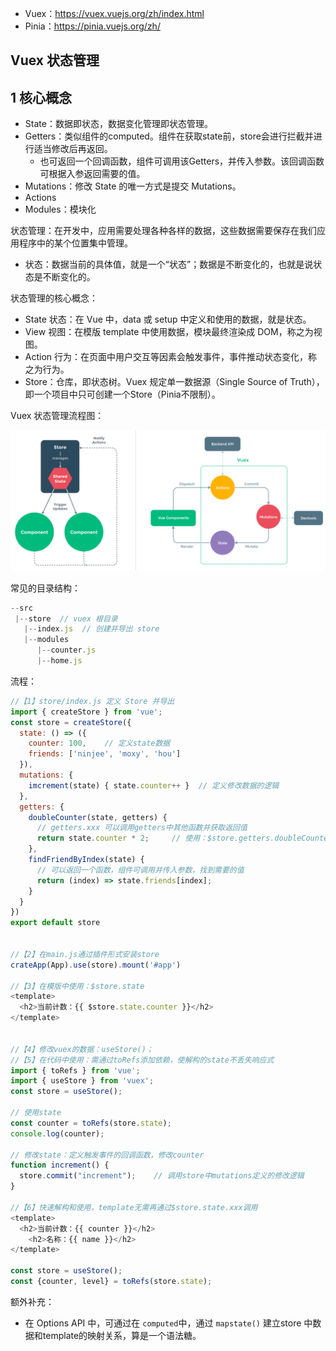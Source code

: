 - Vuex：https://vuex.vuejs.org/zh/index.html
- Pinia：https://pinia.vuejs.org/zh/

## Vuex 状态管理

## 1 核心概念

- State：数据即状态，数据变化管理即状态管理。
- Getters：类似组件的computed。组件在获取state前，store会进行拦截并进行适当修改后再返回。
  - 也可返回一个回调函数，组件可调用该Getters，并传入参数。该回调函数可根据入参返回需要的值。
- Mutations：修改 State 的唯一方式是提交 Mutations。
- Actions
- Modules：模块化



状态管理：在开发中，应用需要处理各种各样的数据，这些数据需要保存在我们应用程序中的某个位置集中管理。

- 状态：数据当前的具体值，就是一个“状态”；数据是不断变化的，也就是说状态是不断变化的。

状态管理的核心概念：

- State 状态：在 Vue 中，data 或 setup 中定义和使用的数据，就是状态。
- View 视图：在模版 template 中使用数据，模块最终渲染成 DOM，称之为视图。
- Action 行为：在页面中用户交互等因素会触发事件，事件推动状态变化，称之为行为。
- Store：仓库，即状态树。Vuex 规定单一数据源（Single Source of Truth），即一个项目中只可创建一个Store（Pinia不限制）。



Vuex 状态管理流程图：

![image-20230506093222855](images/3.Vuex&Pinia.assets/image-20230506093222855.png)



常见的目录结构：

```js
--src
 |--store  // vuex 根目录
   |--index.js  // 创建并导出 store
   |--modules
      |--counter.js
      |--home.js

```

流程：

```js
//【1】store/index.js 定义 Store 并导出
import { createStore } from 'vue';
const store = createStore({
  state: () => ({
    counter: 100,    // 定义state数据
    friends: ['ninjee', 'moxy', 'hou']
  }),
  mutations: {
    imcrement(state) { state.counter++ }  // 定义修改数据的逻辑
  },
  getters: {
    doubleCounter(state, getters) {
      // getters.xxx 可以调用getters中其他函数并获取返回值
      return state.counter * 2;     // 使用：$store.getters.doubleCounter
    },
    findFriendByIndex(state) {
      // 可以返回一个函数，组件可调用并传入参数，找到需要的值
      return (index) => state.friends[index];
    }
  }
})
export default store


//【2】在main.js通过插件形式安装store
crateApp(App).use(store).mount('#app')

//【3】在模版中使用：$store.state
<template>
  <h2>当前计数：{{ $store.state.counter }}</h2>
</template>


//【4】修改vuex的数据：useStore()；
//【5】在代码中使用：需通过toRefs添加依赖，使解构的state不丢失响应式
import { toRefs } from 'vue';
import { useStore } from 'vuex';
const store = useStore();

// 使用state
const counter = toRefs(store.state);
console.log(counter);

// 修改state：定义触发事件的回调函数，修改counter
function increment() {
  store.commit("increment");    // 调用store中mutations定义的修改逻辑
}

//【6】快速解构和使用，template无需再通过$store.state.xxx调用
<template>
  <h2>当前计数：{{ counter }}</h2>
	<h2>名称：{{ name }}</h2>
</template>

const store = useStore();
const {counter, level} = toRefs(store.state);
```

额外补充：

- 在 Options API 中，可通过在 `computed`中，通过 `mapstate()` 建立store 中数据和template的映射关系，算是一个语法糖。

  ```js
  ```

  



